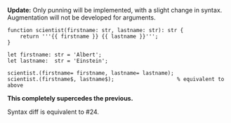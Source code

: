 **Update:** Only punning will be implemented, with a slight change in syntax. Augmentation will not be developed for arguments.

```cp
function scientist(firstname: str, lastname: str): str {
	return '''{{ firstname }} {{ lastname }}''';
}

let firstname: str = 'Albert';
let lastname:  str = 'Einstein';

scientist.(firstname= firstname, lastname= lastname);
scientist.(firstname$, lastname$);                    % equivalent to above
```

**This completely supercedes the previous.**

Syntax diff is equivalent to #24.

